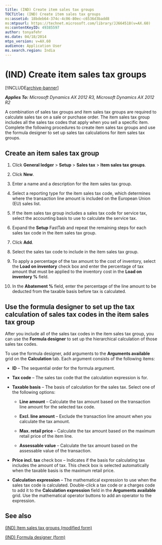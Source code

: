 ```yaml
---
title: (IND) Create item sales tax groups
TOCTitle: (IND) Create item sales tax groups
ms:assetid: 18bdeb64-374c-4c06-80ec-c6536d3badd8
ms:mtpsurl: https://technet.microsoft.com/library/JJ664518(v=AX.60)
ms:contentKeyID: 49385597
author: tonyafehr
ms.date: 04/18/2014
mtps_version: v=AX.60
audience: Application User
ms.search.region: India
---
```


# (IND) Create item sales tax groups 


[!INCLUDE[archive-banner](includes/archive-banner.md)]


_**Applies To:** Microsoft Dynamics AX 2012 R3, Microsoft Dynamics AX 2012 R2_

A combination of sales tax groups and item sales tax groups are required to calculate sales tax on a sale or purchase order. The item sales tax group includes all the sales tax codes that apply when you sell a specific item. Complete the following procedures to create item sales tax groups and use the formula designer to set up sales tax calculations for item sales tax groups.

## Create an item sales tax group

1.  Click **General ledger** \> **Setup** \> **Sales tax** \> **Item sales tax groups**.

2.  Click **New**.

3.  Enter a name and a description for the item sales tax group.

4.  Select a reporting type for the item sales tax code, which determines where the transaction line amount is included on the European Union (EU) sales list.

5.  If the item sales tax group includes a sales tax code for service tax, select the accounting basis to use to calculate the service tax.

6.  Expand the **Setup** FastTab and repeat the remaining steps for each sales tax code in the item sales tax group.

7.  Click **Add**.

8.  Select the sales tax code to include in the item sales tax group.

9.  To apply a percentage of the tax amount to the cost of inventory, select the **Load on inventory** check box and enter the percentage of tax amount that must be applied to the inventory cost in the **Load on inventory %** field.

10. In the **Abatement %** field, enter the percentage of the line amount to be deducted from the taxable basis before tax is calculated.

## Use the formula designer to set up the tax calculation of sales tax codes in the item sales tax group

After you include all of the sales tax codes in the item sales tax group, you can use the **Formula designer** to set up the hierarchical calculation of those sales tax codes.

To use the formula designer, add arguments to the **Arguments available** grid on the **Calculation** tab. Each argument consists of the following items:

  - **ID** – The sequential order for the formula argument.

  - **Tax code** – The sales tax code that the calculation expression is for.

  - **Taxable basis** – The basis of calculation for the sales tax. Select one of the following options:
    
      - **Line amount** – Calculate the tax amount based on the transaction line amount for the selected tax code.
    
      - **Excl. line amount** – Exclude the transaction line amount when you calculate the tax amount.
    
      - **Max. retail price** – Calculate the tax amount based on the maximum retail price of the item line.
    
      - **Assessable value** – Calculate the tax amount based on the assessable value of the transaction.

  - **Price incl. tax** check box – Indicates if the basis for calculating tax includes the amount of tax. This check box is selected automatically when the taxable basis is the maximum retail price.

  - **Calculation expression** – The mathematical expression to use when the sales tax code is calculated. Double-click a tax code or a charges code to add it to the **Calculation expression** field in the **Arguments available** grid. Use the mathematical operator buttons to add an operator to the expression.

## See also

[(IND) Item sales tax groups (modified form)](https://technet.microsoft.com/library/jj710918\(v=ax.60\))

[(IND) Formula designer (form)](https://technet.microsoft.com/library/jj677983\(v=ax.60\))

  


